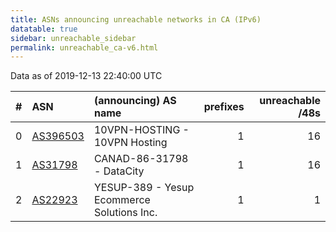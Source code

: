 ```yaml
---
title: ASNs announcing unreachable networks in CA (IPv6)
datatable: true
sidebar: unreachable_sidebar
permalink: unreachable_ca-v6.html
---
```


Data as of 2019-12-13 22:40:00 UTC


<div class="datatable-begin"></div>

|   # | ASN                                      | (announcing) AS name                       |   prefixes |   unreachable /48s |
|----:|:-----------------------------------------|:-------------------------------------------|-----------:|-------------------:|
|   0 | [AS396503](unreachable_AS396503-v6.html) | 10VPN-HOSTING - 10VPN Hosting              |          1 |                 16 |
|   1 | [AS31798](unreachable_AS31798-v6.html)   | CANAD-86-31798 - DataCity                  |          1 |                 16 |
|   2 | [AS22923](unreachable_AS22923-v6.html)   | YESUP-389 - Yesup Ecommerce Solutions Inc. |          1 |                  1 |

<div class="datatable-end"></div>